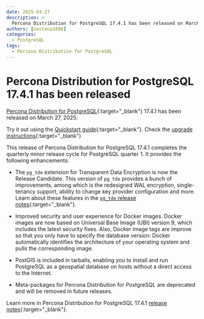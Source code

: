 ```yaml
---
date: 2025-03-27
description: >
  Percona Distribution for PostgreSQL 17.4.1 has been released on March 27, 2025.
authors: [nastena1606]
categories:
  - PostgreSQL
tags:
  - Percona Distribution for PostgreSQL
---
```


# Percona Distribution for PostgreSQL 17.4.1 has been released

<!-- more -->

[Percona Distribution for PostgreSQL](https://docs.percona.com/postgresql/17/index.html){:target="_blank"} 17.4.1 has been released on March 27, 2025.

Try it out using the [Quickstart guide](https://docs.percona.com/postgresql/17/installing.html){:target="_blank"}. Check the [upgrade instructions](https://docs.percona.com/postgresql/17/major-upgrade.html){:target="_blank"}

This release of Percona Distribution for PostgreSQL 17.4.1 completes the quarterly minor release cycle for PostgreSQL quarter 1. It provides the following enhancements:

* The `pg_tde` extension for Transparent Data Encryption is now the Release Candidate. This version of `pg_tde` provides a bunch of improvements, among which is the redesigned WAL encryption, single-tenancy support, ability to change key provider configuration and more. Learn about these features in the [`pg_tde` release notes](https://docs.percona.com/pg-tde/release-notes/rc.html){:target="_blank"}.

* Improved security and user experience for Docker images. Docker images are now based on Universal Base Image (UBI) version 9, which includes the latest security fixes. Also, Docker image tags are improve so that you only have to specify the database version: Docker automatically identifies the architecture of your operating system and pulls the corresponding image. 

* PostGIS is included in tarballs, enabling you to install and run PostgreSQL as a geospatial database on hosts without a direct access to the Internet.

* Meta-packages for Percona Distribution for PostgreSQL are deprecated and will be removed in future releases.

Learn more in Percona Distribution for PostgreSQL 17.4.1 [release notes](https://docs.percona.com/postgresql/17/release-notes-v17.4.html){:target="_blank"}.


